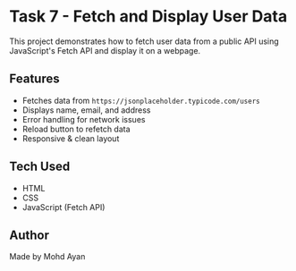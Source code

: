# Task 7 - Fetch and Display User Data

This project demonstrates how to fetch user data from a public API using JavaScript's Fetch API and display it on a webpage.

## Features
- Fetches data from `https://jsonplaceholder.typicode.com/users`
- Displays name, email, and address
- Error handling for network issues
- Reload button to refetch data
- Responsive & clean layout

## Tech Used
- HTML
- CSS
- JavaScript (Fetch API)

## Author
Made by Mohd Ayan
